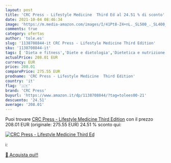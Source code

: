 ```yaml
---
layout: post
title: 'CRC Press - Lifestyle Medicine  Third Ed al 24.51 % di sconto'
date: 2021-10-04 08:46:34
image: 'https://m.media-amazon.com/images/I/41Pt8-Z4+nL._SL500_._SL400_.jpg'
comments: true
category: ofertas
author: 'tole.es'
slug: '1138708844-it CRC Press - Lifestyle Medicine Third Edition'
sku: '1138708844-it'
tags: [ 'Dieta e fitness','Diete e dietologia','Dietetica e nutrizione','Esercizio fisico e allenamento','Famiglia, salute e benessere','Libri','Libri universitari','Libri universitari amministrazione e politica sanitaria','Libri universitari medicina e scienze sanitarie','Medicina','Medicina generale, chirurgia e infermieristica','Mente, corpo e spirito','Salute e benessere','Salute pubblica e medicina preventiva','Sanità pubblica','Scienze, tecnologia e medicina','Servizi e sistemi sanitari','Terapie e medicina alternativa','crc press', ]
actualPrice: 208.01 EUR
currency: EUR
price: 208.01
comparePrice: 275.55 EUR
prodname: 'CRC Press - Lifestyle Medicine  Third Edition'
country: 'it'
flag: '🇮🇹'
brand: 'CRC Press'
buyurl: 'https://www.amazon.it/dp/1138708844/?tag=tolees00-21'
descuento: '24.51'
average: '208.01'
---
```


Puoi trovare [CRC Press - Lifestyle Medicine  Third Edition](https://www.amazon.it/dp/1138708844/?tag=tolees00-21) con il prezzo 208.01 EUR (originale: 275.55 EUR) 24.51 % sconto qui:

[![CRC Press - Lifestyle Medicine  Third Ed](https://m.media-amazon.com/images/I/41Pt8-Z4+nL._SL500_._SL400_.jpg)](https://www.amazon.it/dp/1138708844/?tag=tolees00-21)

ℹ️:


[🛒 Acquista qui!!](https://www.amazon.it/dp/1138708844/?tag=tolees00-21)

